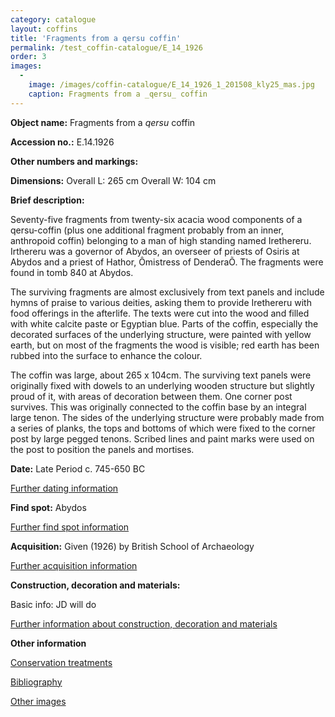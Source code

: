 ```yaml
---
category: catalogue
layout: coffins
title: 'Fragments from a qersu coffin'
permalink: /test_coffin-catalogue/E_14_1926
order: 3
images: 
  -
    image: /images/coffin-catalogue/E_14_1926_1_201508_kly25_mas.jpg
    caption: Fragments from a _qersu_ coffin
---
```


**Object name:** 
Fragments from a _qersu_ coffin 

**Accession no.:** 
E.14.1926

**Other numbers and markings:**
<other numbers etc.>

**Dimensions:** 
Overall L: 265 cm
Overall W: 104 cm

**Brief description:** 

Seventy-five fragments from twenty-six acacia wood components of a qersu-coffin (plus one additional fragment probably from an inner, anthropoid coffin) belonging to a man of high standing named Irethereru. Irthereru was a governor of Abydos, an overseer of priests of Osiris at Abydos and a priest of Hathor, Ômistress of DenderaÕ. The fragments were found in tomb 840 at Abydos.

The surviving fragments are almost exclusively from text panels and include hymns of praise to various deities, asking them to provide Irethereru with food offerings in the afterlife. The texts were cut into the wood and filled with white calcite paste or Egyptian blue. Parts of the coffin, especially the decorated surfaces of the underlying structure, were painted with yellow earth, but on most of the fragments the wood is visible; red earth has been rubbed into the surface to enhance the colour.

The coffin was large, about 265 x 104cm. The surviving text panels were originally fixed with dowels to an underlying wooden structure but slightly proud of it, with areas of decoration between them. One corner post survives. This was originally connected to the coffin base by an integral large tenon. The sides of the underlying structure were probably made from a series of planks, the tops and bottoms of which were fixed to the corner post by large pegged tenons. Scribed lines and paint marks were used on the post to position the panels and mortises.

**Date:**
Late Period
c. 745-650 BC


[Further dating information](/catalogue_extras/E_14_1926_dating)

**Find spot:**
Abydos

[Further find spot information](/catalogue_extras/E_14_1926_findspot)

**Acquisition:**
Given (1926) by British School of Archaeology

[Further acquisition information](/catalogue_extras/E_14_1926_acquisition)

**Construction, decoration and materials:**

Basic info: JD will do

[Further information about construction, decoration and materials](/catalogue_extras/E_14_1926_materials)


**Other information**

[Conservation treatments](/catalogue_extras/E_14_1926_conservation)

[Bibliography](/catalogue_extras/E_14_1926_bibliography)

[Other images](/catalogue_extras/E_14_1926_imagesheet)

